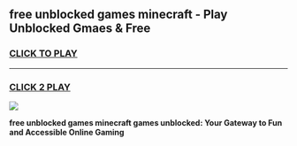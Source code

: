 
## free unblocked games minecraft - Play Unblocked Gmaes & Free
<h3>
<a href="https://news.freeplayer.one?title=free_unblocked_games_minecraft&ref=16F">CLICK TO PLAY</a></h3>
<hr>

<h3>
<a href="https://news.freeplayer.one?title=free_unblocked_games_minecraft&ref=16F">CLICK 2 PLAY</a>
  
</h3>

<a href="https://news.freeplayer.one?title=free_unblocked_games_minecraft&ref=16F/"><img src="https://clearcache.store/games.png"></a>


**free unblocked games minecraft games unblocked: Your Gateway to Fun and Accessible Online Gaming**
